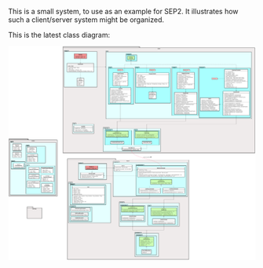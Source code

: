 This is a small system, to use as an example for SEP2. It illustrates how such a client/server system might be organized.

This is the latest class diagram:

![class diagram](ClassDiagram.png)
